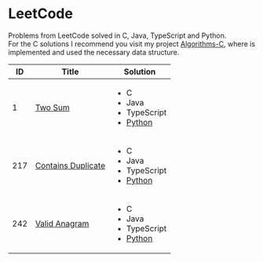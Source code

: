 # LeetCode

Problems from LeetCode solved in C, Java, TypeScript and Python.  
For the C solutions I recommend you visit my project [Algorithms-C](https://github.com/MarioZurera/Algorithms-C), where is implemented and used the necessary data structure.


ID | Title | Solution 
---|-------|---------
1|[Two Sum](https://leetcode.com/problems/two-sum)|<ul> <li>C</li> <li>Java</li> <li>TypeScript</li> <li>[Python](https://github.com/MarioZurera/LeetCode/blob/main/Python/Two-Sum.py)</li> </ul>
217|[Contains Duplicate](https://leetcode.com/problems/contains-duplicate)|<ul> <li>C</li> <li>Java</li> <li>TypeScript</li> <li>[Python](https://github.com/MarioZurera/LeetCode/blob/main/Python/Contains-Duplicate.py)</li> </ul>
242|[Valid Anagram](https://leetcode.com/problems/valid-anagram)|<ul> <li>C</li> <li>Java</li> <li>TypeScript</li> <li>[Python](https://github.com/MarioZurera/LeetCode/blob/main/Python/Valid-Anagram.py)</li> </ul>
